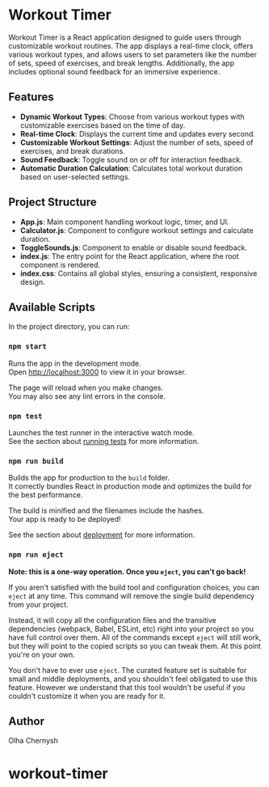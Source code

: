 # Workout Timer

Workout Timer is a React application designed to guide users through customizable workout routines. The app displays a real-time clock, offers various workout types, and allows users to set parameters like the number of sets, speed of exercises, and break lengths. Additionally, the app includes optional sound feedback for an immersive experience.

## Features

- **Dynamic Workout Types**: Choose from various workout types with customizable exercises based on the time of day.
- **Real-time Clock**: Displays the current time and updates every second.
- **Customizable Workout Settings**: Adjust the number of sets, speed of exercises, and break durations.
- **Sound Feedback**: Toggle sound on or off for interaction feedback.
- **Automatic Duration Calculation**: Calculates total workout duration based on user-selected settings.

## Project Structure

- **App.js**: Main component handling workout logic, timer, and UI.
- **Calculator.js**: Component to configure workout settings and calculate duration.
- **ToggleSounds.js**: Component to enable or disable sound feedback.
- **index.js**: The entry point for the React application, where the root component is rendered.
- **index.css**: Contains all global styles, ensuring a consistent, responsive design.

## Available Scripts

In the project directory, you can run:

### `npm start`

Runs the app in the development mode.\
Open [http://localhost:3000](http://localhost:3000) to view it in your browser.

The page will reload when you make changes.\
You may also see any lint errors in the console.

### `npm test`

Launches the test runner in the interactive watch mode.\
See the section about [running tests](https://facebook.github.io/create-react-app/docs/running-tests) for more information.

### `npm run build`

Builds the app for production to the `build` folder.\
It correctly bundles React in production mode and optimizes the build for the best performance.

The build is minified and the filenames include the hashes.\
Your app is ready to be deployed!

See the section about [deployment](https://facebook.github.io/create-react-app/docs/deployment) for more information.

### `npm run eject`

**Note: this is a one-way operation. Once you `eject`, you can't go back!**

If you aren't satisfied with the build tool and configuration choices, you can `eject` at any time. This command will remove the single build dependency from your project.

Instead, it will copy all the configuration files and the transitive dependencies (webpack, Babel, ESLint, etc) right into your project so you have full control over them. All of the commands except `eject` will still work, but they will point to the copied scripts so you can tweak them. At this point you're on your own.

You don't have to ever use `eject`. The curated feature set is suitable for small and middle deployments, and you shouldn't feel obligated to use this feature. However we understand that this tool wouldn't be useful if you couldn't customize it when you are ready for it.

## Author

Olha Chernysh
# workout-timer
